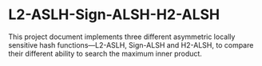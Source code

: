 # L2-ASLH-Sign-ALSH-H2-ALSH
This project document implements three different asymmetric locally sensitive hash functions—L2-ASLH, Sign-ALSH and H2-ALSH, to compare their different ability to search the maximum inner product.
